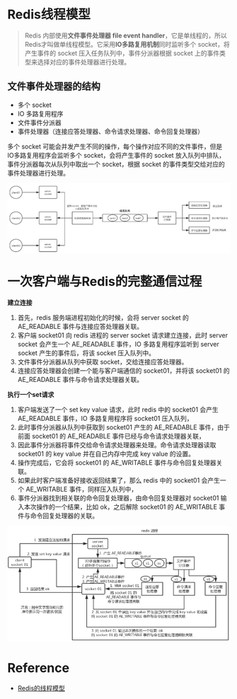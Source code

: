 # Redis线程模型

> Redis 内部使用**文件事件处理器 file event handler**，它是单线程的，所以Redis才叫做单线程模型。它采用**IO多路复用机制**同时监听多个 socket，将产生事件的 socket 压入任务队列中，事件分派器根据 socket 上的事件类型来选择对应的事件处理器进行处理。

## 文件事件处理器的结构

- 多个 socket
- IO 多路复用程序
- 文件事件分派器
- 事件处理器（连接应答处理器、命令请求处理器、命令回复处理器）

多个 socket 可能会并发产生不同的操作，每个操作对应不同的文件事件，但是 IO多路复用程序会监听多个 socket，会将产生事件的 socket 放入队列中排队，事件分派器每次从队列中取出一个 socket，根据 socket 的事件类型交给对应的事件处理器进行处理。

![image-20211028153853204](.\Redis线程模型.assets\image-20211028153853204.png)

# 一次客户端与Redis的完整通信过程

**建立连接**

1. 首先，redis 服务端进程初始化的时候，会将 server socket 的 AE_READABLE 事件与连接应答处理器关联。
2. 客户端 socket01 向 redis 进程的 server socket 请求建立连接，此时 server socket 会产生一个 AE_READABLE 事件，IO 多路复用程序监听到 server socket 产生的事件后，将该 socket 压入队列中。
3. 文件事件分派器从队列中获取 socket，交给连接应答处理器。
4. 连接应答处理器会创建一个能与客户端通信的 socket01，并将该 socket01 的 AE_READABLE 事件与命令请求处理器关联。

**执行一个set请求**

1. 客户端发送了一个 set key value 请求，此时 redis 中的 socket01 会产生 AE_READABLE 事件，IO 多路复用程序将 socket01 压入队列，
2. 此时事件分派器从队列中获取到 socket01 产生的 AE_READABLE 事件，由于前面 socket01 的 AE_READABLE 事件已经与命令请求处理器关联，
3. 因此事件分派器将事件交给命令请求处理器来处理。命令请求处理器读取 socket01 的 key value 并在自己内存中完成 key value 的设置。
4. 操作完成后，它会将 socket01 的 AE_WRITABLE 事件与命令回复处理器关联。
5. 如果此时客户端准备好接收返回结果了，那么 redis 中的 socket01 会产生一个 AE_WRITABLE 事件，同样压入队列中，
6. 事件分派器找到相关联的命令回复处理器，由命令回复处理器对 socket01 输入本次操作的一个结果，比如 ok，之后解除 socket01 的 AE_WRITABLE 事件与命令回复处理器的关联。

![image-20211028154635978](.\Redis线程模型.assets\image-20211028154635978.png)

# Reference

- [Redis的线程模型](https://www.cnblogs.com/mrmirror/p/13587311.html)
